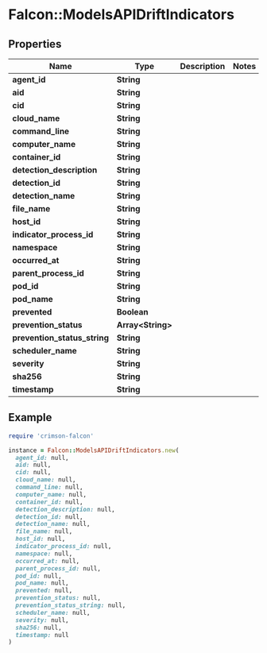 # Falcon::ModelsAPIDriftIndicators

## Properties

| Name | Type | Description | Notes |
| ---- | ---- | ----------- | ----- |
| **agent_id** | **String** |  |  |
| **aid** | **String** |  |  |
| **cid** | **String** |  |  |
| **cloud_name** | **String** |  |  |
| **command_line** | **String** |  |  |
| **computer_name** | **String** |  |  |
| **container_id** | **String** |  |  |
| **detection_description** | **String** |  |  |
| **detection_id** | **String** |  |  |
| **detection_name** | **String** |  |  |
| **file_name** | **String** |  |  |
| **host_id** | **String** |  |  |
| **indicator_process_id** | **String** |  |  |
| **namespace** | **String** |  |  |
| **occurred_at** | **String** |  |  |
| **parent_process_id** | **String** |  |  |
| **pod_id** | **String** |  |  |
| **pod_name** | **String** |  |  |
| **prevented** | **Boolean** |  |  |
| **prevention_status** | **Array&lt;String&gt;** |  |  |
| **prevention_status_string** | **String** |  |  |
| **scheduler_name** | **String** |  |  |
| **severity** | **String** |  |  |
| **sha256** | **String** |  |  |
| **timestamp** | **String** |  |  |

## Example

```ruby
require 'crimson-falcon'

instance = Falcon::ModelsAPIDriftIndicators.new(
  agent_id: null,
  aid: null,
  cid: null,
  cloud_name: null,
  command_line: null,
  computer_name: null,
  container_id: null,
  detection_description: null,
  detection_id: null,
  detection_name: null,
  file_name: null,
  host_id: null,
  indicator_process_id: null,
  namespace: null,
  occurred_at: null,
  parent_process_id: null,
  pod_id: null,
  pod_name: null,
  prevented: null,
  prevention_status: null,
  prevention_status_string: null,
  scheduler_name: null,
  severity: null,
  sha256: null,
  timestamp: null
)
```

